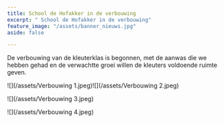 ```yaml
---
title: School de Hofakker in de verbouwing
excerpt: " School de Hofakker in de verbouwing"
feature_image: "/assets/banner_nieuws.jpg"
aside: false

---
```

De verbouwing van de kleuterklas is begonnen, met de aanwas die we hebben gehad en de verwachtte groei willen de kleuters voldoende ruimte geven.

  
![](/assets/Verbouwing 1.jpeg)![](/assets/Verbouwing 2.jpeg)

![](/assets/Verbouwing 3.jpeg)

![](/assets/Verbouwing 4.jpeg)